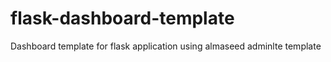 # flask-dashboard-template
Dashboard template for flask application using almaseed adminlte template
